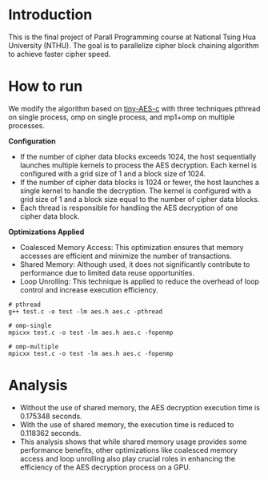 # Introduction

This is the final project of Parall Programming course at National Tsing Hua University (NTHU). The goal is to parallelize cipher block chaining algorithm to achieve faster cipher speed.

# How to run

We modify the algorithm based on [tiny-AES-c]([https://github.com/kokke/tiny-AES-c/blob/master/unlicense.txt](https://github.com/kokke/tiny-AES-c.git)) with three techniques pthread on single process, omp on single process, and mp1+omp on multiple processes. 

**Configuration**

- If the number of cipher data blocks exceeds 1024, the host sequentially launches multiple kernels to process the AES decryption. Each kernel is configured with a grid size of 1 and a block size of 1024.  
- If the number of cipher data blocks is 1024 or fewer, the host launches a single kernel to handle the decryption. The kernel is configured with a grid size of 1 and a block size equal to the number of cipher data blocks.  
- Each thread is responsible for handling the AES decryption of one cipher data block.

**Optimizations Applied**

- Coalesced Memory Access: This optimization ensures that memory accesses are efficient and minimize the number of transactions.
- Shared Memory: Although used, it does not significantly contribute to performance due to limited data reuse opportunities.
- Loop Unrolling: This technique is applied to reduce the overhead of loop control and increase execution efficiency.

```
# pthread
g++ test.c -o test -lm aes.h aes.c -pthread

# omp-single
mpicxx test.c -o test -lm aes.h aes.c -fopenmp

# omp-multiple
mpicxx test.c -o test -lm aes.h aes.c -fopenmp
```

# Analysis

- Without the use of shared memory, the AES decryption execution time is 0.175348 seconds.
- With the use of shared memory, the execution time is reduced to 0.118362 seconds.
- This analysis shows that while shared memory usage provides some performance benefits, other optimizations like coalesced memory access and loop unrolling also play crucial roles in enhancing the efficiency of the AES decryption process on a GPU.
